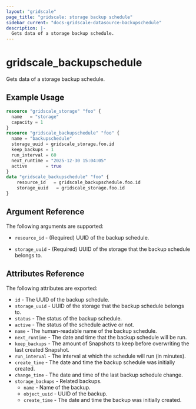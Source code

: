 ```yaml
---
layout: "gridscale"
page_title: "gridscale: storage backup schedule"
sidebar_current: "docs-gridscale-datasource-backupschedule"
description: |-
  Gets data of a storage backup schedule.
---
```


# gridscale_backupschedule

Gets data of a storage backup schedule.

## Example Usage

```terraform
resource "gridscale_storage" "foo" {
  name   = "storage"
  capacity = 1
}
resource "gridscale_backupschedule" "foo" {
  name = "backupschedule"
  storage_uuid = gridscale_storage.foo.id
  keep_backups = 1
  run_interval = 60
  next_runtime = "2025-12-30 15:04:05"
  active       = true
}
data "gridscale_backupschedule" "foo" {
	resource_id   = gridscale_backupschedule.foo.id
	storage_uuid   = gridscale_storage.foo.id
}
```

## Argument Reference

The following arguments are supported:

* `resource_id` - (Required) UUID of the backup schedule.

* `storage_uuid` - (Required) UUID of the storage that the backup schedule belongs to.

## Attributes Reference

The following attributes are exported:

* `id` - The UUID of the backup schedule.
* `storage_uuid` - UUID of the storage that the backup schedule belongs to.
* `status` - The status of the backup schedule.
* `active` - The status of the schedule active or not.
* `name` - The human-readable name of the backup schedule.
* `next_runtime` - The date and time that the backup schedule will be run.
* `keep_backups` - The amount of Snapshots to keep before overwriting the last created Snapshot.
* `run_interval` - The interval at which the schedule will run (in minutes).
* `create_time` - The date and time the backup schedule was initially created.
* `change_time` - The date and time of the last backup schedule change.
* `storage_backups` - Related backups.
    * `name` - Name of the backup.
    * `object_uuid` - UUID of the backup.
    * `create_time` - The date and time the backup was initially created.
